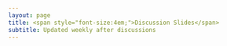 ```yaml
---
layout: page
title: <span style="font-size:4em;">Discussion Slides</span>
subtitle: Updated weekly after discussions
---
```

